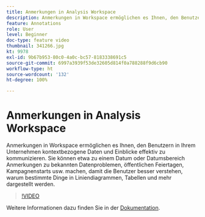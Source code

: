 ```yaml
---
title: Anmerkungen in Analysis Workspace
description: Anmerkungen in Workspace ermöglichen es Ihnen, den Benutzern in Ihrem Unternehmen kontextbezogene Daten und Einblicke effektiv zu kommunizieren. Sie können etwa zu einem Datum oder Datumsbereich Anmerkungen zu bekannten Datenproblemen, öffentlichen Feiertagen, Kampagnenstarts usw. machen, damit die Benutzer besser verstehen, warum bestimmte Dinge in Liniendiagrammen, Tabellen und mehr dargestellt werden.
feature: Annotations
role: User
level: Beginner
doc-type: feature video
thumbnail: 341266.jpg
kt: 9978
exl-id: 9b67b953-80c0-4a0c-bc57-8183338691c5
source-git-commit: 6997a3939f53de32605d814f0a788288f9d6cb90
workflow-type: ht
source-wordcount: '132'
ht-degree: 100%

---
```


# Anmerkungen in Analysis Workspace

Anmerkungen in Workspace ermöglichen es Ihnen, den Benutzern in Ihrem Unternehmen kontextbezogene Daten und Einblicke effektiv zu kommunizieren. Sie können etwa zu einem Datum oder Datumsbereich Anmerkungen zu bekannten Datenproblemen, öffentlichen Feiertagen, Kampagnenstarts usw. machen, damit die Benutzer besser verstehen, warum bestimmte Dinge in Liniendiagrammen, Tabellen und mehr dargestellt werden.

>[!VIDEO](https://video.tv.adobe.com/v/341266/?quality=12&learn=on)

Weitere Informationen dazu finden Sie in der [Dokumentation](https://experienceleague.adobe.com/docs/analytics/analyze/analysis-workspace/components/annotations/overview.html?lang=de).
